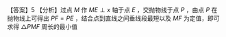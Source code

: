 【答案】5
【分析】过点 $M$ 作 $M E \perp x$ 轴于点 $E$ ，交抛物线于点 $P$ ，由点 $P$ 在抛物线上可得出 $P F = P E$ ，结合点到直线之间垂线段最短以及 $M F$ 为定值，即可求得 $\triangle P M F$ 周长的最小值
